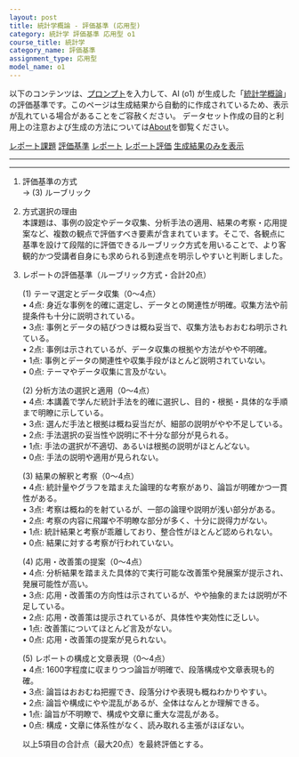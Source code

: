 ```yaml
---
layout: post
title: 統計学概論 - 評価基準 (応用型)
category: 統計学 評価基準 応用型 o1
course_title: 統計学
category_name: 評価基準
assignment_type: 応用型
model_name: o1
---
```


以下のコンテンツは、[プロンプト](https://github.com/takedatoshiyuki/synthetic_assignments/tree/main/generated/統計学/o1/prompt_評価基準-応用型.md)を入力して、AI (o1) が生成した「[統計学概論](/contents/統計学/)」の評価基準です。このページは生成結果から自動的に作成されているため、表示が乱れている場合があることをご容赦ください。
データセット作成の目的と利用上の注意および生成の方法については[About](/About)を御覧ください。

[レポート課題](../レポート課題-応用型)
[評価基準](../評価基準-応用型)
[レポート](../レポート-応用型)
[レポート評価](../レポート評価-応用型)
[生成結果のみを表示](https://github.com/takedatoshiyuki/synthetic_assignments/tree/main/generated/統計学/o1/評価基準-応用型.md)
  

***
***
  
1. 評価基準の方式  
   → (3) ルーブリック

2. 方式選択の理由  
   本課題は、事例の設定やデータ収集、分析手法の適用、結果の考察・応用提案など、複数の観点で評価すべき要素が含まれています。そこで、各観点に基準を設けて段階的に評価できるルーブリック方式を用いることで、より客観的かつ受講者自身にも求められる到達点を明示しやすいと判断しました。

3. レポートの評価基準（ルーブリック方式・合計20点）  

   (1) テーマ選定とデータ収集（0～4点）  
   • 4点: 身近な事例を的確に選定し、データとの関連性が明確。収集方法や前提条件も十分に説明されている。  
   • 3点: 事例とデータの結びつきは概ね妥当で、収集方法もおおむね明示されている。  
   • 2点: 事例は示されているが、データ収集の根拠や方法がやや不明確。  
   • 1点: 事例とデータの関連性や収集手段がほとんど説明されていない。  
   • 0点: テーマやデータ収集に言及がない。  

   (2) 分析方法の選択と適用（0～4点）  
   • 4点: 本講義で学んだ統計手法を的確に選択し、目的・根拠・具体的な手順まで明瞭に示している。  
   • 3点: 選んだ手法と根拠は概ね妥当だが、細部の説明がやや不足している。  
   • 2点: 手法選択の妥当性や説明に不十分な部分が見られる。  
   • 1点: 手法の選択が不適切、あるいは根拠の説明がほとんどない。  
   • 0点: 手法の説明や適用が見られない。  

   (3) 結果の解釈と考察（0～4点）  
   • 4点: 統計量やグラフを踏まえた論理的な考察があり、論旨が明確かつ一貫性がある。  
   • 3点: 考察は概ね的を射ているが、一部の論理や説明が浅い部分がある。  
   • 2点: 考察の内容に飛躍や不明瞭な部分が多く、十分に説得力がない。  
   • 1点: 統計結果と考察が乖離しており、整合性がほとんど認められない。  
   • 0点: 結果に対する考察が行われていない。  

   (4) 応用・改善策の提案（0～4点）  
   • 4点: 分析結果を踏まえた具体的で実行可能な改善策や発展案が提示され、発展可能性が高い。  
   • 3点: 応用・改善策の方向性は示されているが、やや抽象的または説明が不足している。  
   • 2点: 応用・改善策は提示されているが、具体性や実効性に乏しい。  
   • 1点: 改善策についてほとんど言及がない。  
   • 0点: 応用・改善策の提案が見られない。  

   (5) レポートの構成と文章表現（0～4点）  
   • 4点: 1600字程度に収まりつつ論旨が明確で、段落構成や文章表現も的確。  
   • 3点: 論旨はおおむね把握でき、段落分けや表現も概ねわかりやすい。  
   • 2点: 論旨や構成にやや混乱があるが、全体はなんとか理解できる。  
   • 1点: 論旨が不明瞭で、構成や文章に重大な混乱がある。  
   • 0点: 構成・文章に体系性がなく、読み取れる主張がほぼない。  

   以上5項目の合計点（最大20点）を最終評価とする。
